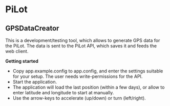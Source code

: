 # PiLot
## GPSDataCreator

This is a development/testing tool, which allows to generate GPS data for the PiLot. The data is sent to the PiLot API, which saves it and feeds the web client.

**Getting started**

- Copy app.example.config to app.config, and enter the settings suitable for your setup. The user needs write-permissions for the API.
- Start the application.
- The application will load the last position (within a few days), or allow to enter latitude and longitude to start at manually.
- Use the arrow-keys to accelerate (up/down) or turn (left/right).

